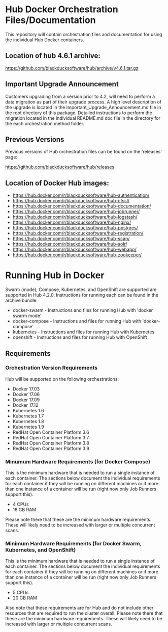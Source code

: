 # Hub Docker Orchestration Files/Documentation

This repository will contain orchestration files and documentation for using the individual Hub Docker containers. 

## Location of hub 4.6.1 archive: 

https://github.com/blackducksoftware/hub/archive/v4.6.1.tar.gz

## Important Upgrade Announcement
 
Customers upgrading from a version prior to 4.2, will need to perform a data migration as part of their upgrade process.  A high level description of the upgrade is located in the Important_Upgrade_Announcement.md file in the root directory of this package.  Detailed instructions to perform the migration located in the individual README.md doc file in the directory for the each orchestration method folder.

## Previous Versions

Previous versions of Hub orchestration files can be found on the 'releases' page:

https://github.com/blackducksoftware/hub/releases

## Location of Docker Hub images:

* https://hub.docker.com/r/blackducksoftware/hub-authentication/
* https://hub.docker.com/r/blackducksoftware/hub-cfssl/ 
* https://hub.docker.com/r/blackducksoftware/hub-documentation/
* https://hub.docker.com/r/blackducksoftware/hub-jobrunner/
* https://hub.docker.com/r/blackducksoftware/hub-logstash/
* https://hub.docker.com/r/blackducksoftware/hub-nginx/
* https://hub.docker.com/r/blackducksoftware/hub-postgres/
* https://hub.docker.com/r/blackducksoftware/hub-registration/
* https://hub.docker.com/r/blackducksoftware/hub-scan/
* https://hub.docker.com/r/blackducksoftware/hub-solr/
* https://hub.docker.com/r/blackducksoftware/hub-webapp/
* https://hub.docker.com/r/blackducksoftware/hub-zookeeper/

# Running Hub in Docker

Swarm (mode), Compose, Kubernetes, and OpenShift are supported are supported in Hub 4.2.0. Instructions for running each can be found in the archive bundle:

* docker-swarm - Instructions and files for running Hub with 'docker swarm mode'
* docker-compose - Instructions and files for running Hub with 'docker-compose'
* kubernetes - Instructions and files for running Hub with Kubernetes
* openshift - Instructions and files for running Hub with OpenShift

## Requirements

### Orchestration Version Requirements

Hub will be supported on the following orchestrations:

* Docker 17.03
* Docker 17.06
* Docker 17.09
* Docker 17.12
* Kubernetes 1.6
* Kubernetes 1.7
* Kubernetes 1.8
* Kubernetes 1.9
* RedHat Open Container Platform 3.6
* RedHat Open Container Platform 3.7
* RedHat Open Container Platform 3.8
* RedHat Open Container Platform 3.9

### Minumum Hardware Requirements (for Docker Compose)

This is the minimum hardware that is needed to run a single instance of each container. The sections below document the individual requirements for each container if they will be running on different machines or if more than one instance of a container will be run (right now only Job Runners support this).

* 4 CPUs
* 16 GB RAM

Please note there that these are the minimum hardware requirements. These will likely need to be increased with larger or multiple concurrent scans.

### Minimum Hardware Requirements (for Docker Swarm, Kubernetes, and OpenShift)

This is the minimum hardware that is needed to run a single instance of each container. The sections below document the individual requirements for each container if they will be running on different machines or if more than one instance of a container will be run (right now only Job Runners support this).

* 5 CPUs
* 20 GB RAM

Also note that these requirements are for Hub and do not include other resources that are required to run the cluster overall.
Please note there that these are the minimum hardware requirements. These will likely need to be increased with larger or multiple concurrent scans.


